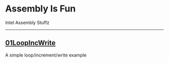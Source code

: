 # Assembly Is Fun
Intel Assembly Stuffz

-----

## [01LoopIncWrite](01LoopIncWrite/README.md)
A simple loop/increment/write example